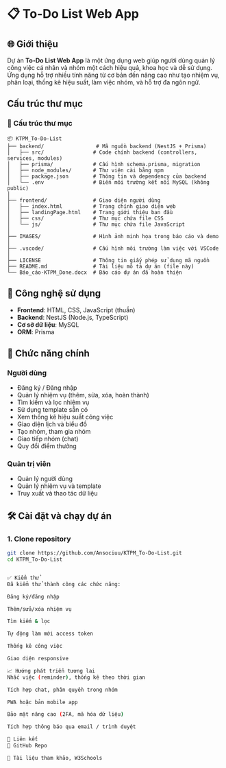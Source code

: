 
# 📋 To-Do List Web App

## 🌐 Giới thiệu
Dự án **To-Do List Web App** là một ứng dụng web giúp người dùng quản lý công việc cá nhân và nhóm một cách hiệu quả, khoa học và dễ sử dụng. Ứng dụng hỗ trợ nhiều tính năng từ cơ bản đến nâng cao như tạo nhiệm vụ, phân loại, thống kê hiệu suất, làm việc nhóm, và hỗ trợ đa ngôn ngữ.
## Cấu trúc thư mục
### 📁 Cấu trúc thư mục

```
📦 KTPM_To-Do-List
├── backend/                 # Mã nguồn backend (NestJS + Prisma)
│   ├── src/                # Code chính backend (controllers, services, modules)
│   ├── prisma/             # Cấu hình schema.prisma, migration
│   ├── node_modules/       # Thư viện cài bằng npm
│   ├── package.json        # Thông tin và dependency của backend
│   └── .env                # Biến môi trường kết nối MySQL (không public)
│
├── frontend/               # Giao diện người dùng
│   ├── index.html          # Trang chính giao diện web
│   ├── landingPage.html    # Trang giới thiệu ban đầu
│   ├── css/                # Thư mục chứa file CSS
│   └── js/                 # Thư mục chứa file JavaScript
│
├── IMAGES/                 # Hình ảnh minh họa trong báo cáo và demo
│
├── .vscode/                # Cấu hình môi trường làm việc với VSCode
│
├── LICENSE                 # Thông tin giấy phép sử dụng mã nguồn
├── README.md               # Tài liệu mô tả dự án (file này)
└── Báo_cáo-KTPM_Done.docx  # Báo cáo dự án đã hoàn thiện
```

## 🚀 Công nghệ sử dụng
- **Frontend**: HTML, CSS, JavaScript (thuần)
- **Backend**: NestJS (Node.js, TypeScript)
- **Cơ sở dữ liệu**: MySQL
- **ORM**: Prisma

## 📌 Chức năng chính
### Người dùng
- Đăng ký / Đăng nhập
- Quản lý nhiệm vụ (thêm, sửa, xóa, hoàn thành)
- Tìm kiếm và lọc nhiệm vụ
- Sử dụng template sẵn có
- Xem thống kê hiệu suất công việc
- Giao diện lịch và biểu đồ
- Tạo nhóm, tham gia nhóm
- Giao tiếp nhóm (chat)
- Quy đổi điểm thưởng

### Quản trị viên
- Quản lý người dùng
- Quản lý nhiệm vụ và template
- Truy xuất và thao tác dữ liệu

## 🛠 Cài đặt và chạy dự án

### 1. Clone repository
```bash
git clone https://github.com/Ansociuu/KTPM_To-Do-List.git
cd KTPM_To-Do-List


✅ Kiểm thử
Đã kiểm thử thành công các chức năng:

Đăng ký/đăng nhập

Thêm/sửa/xóa nhiệm vụ

Tìm kiếm & lọc

Tự động làm mới access token

Thống kê công việc

Giao diện responsive

📈 Hướng phát triển tương lai
Nhắc việc (reminder), thống kê theo thời gian

Tích hợp chat, phân quyền trong nhóm

PWA hoặc bản mobile app

Bảo mật nâng cao (2FA, mã hóa dữ liệu)

Tích hợp thông báo qua email / trình duyệt

🔗 Liên kết
📁 GitHub Repo

📄 Tài liệu tham khảo, W3Schools
